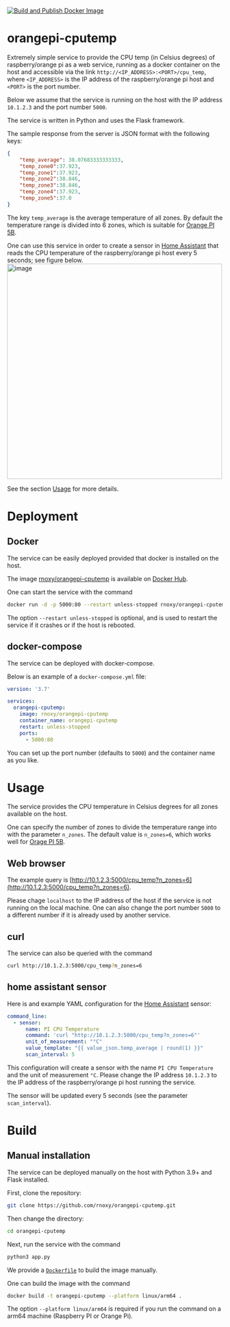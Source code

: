 [![Build and Publish Docker Image](https://github.com/rnoxy/orangepi-cputemp/actions/workflows/build.yml/badge.svg)](https://github.com/rnoxy/orangepi-cputemp/actions/workflows/build.yml)

# orangepi-cputemp
Extremely simple service to provide the CPU temp (in Celsius degrees) of raspberry/orange pi as a web service,
running as a docker container on the host and accessible via the link `http://<IP_ADDRESS>:<PORT>/cpu_temp`,
where `<IP_ADDRESS>` is the IP address of the raspberry/orange pi host and `<PORT>` is the port number.

Below we assume that the service is running on the host with the IP address `10.1.2.3` and the port number `5000`.

The service is written in Python and uses the Flask framework.

The sample response from the server is JSON format with the following keys:
```json
{
    "temp_average": 38.07683333333333,
    "temp_zone0":37.923,
    "temp_zone1":37.923,
    "temp_zone2":38.846,
    "temp_zone3":38.846,
    "temp_zone4":37.923,
    "temp_zone5":37.0
}
```

The key `temp_average` is the average temperature of all zones.
By default the temperature range is divided into 6 zones, which is suitable for [Orange PI 5B](http://www.orangepi.org/html/hardWare/computerAndMicrocontrollers/details/Orange-Pi-5B.html).


One can use this service in order to create a sensor in [Home Assistant](https://www.home-assistant.io/) that reads the CPU temperature of the raspberry/orange pi host every 5 seconds; see figure below.
<img width="502" alt="image" src="https://github.com/rnoxy/orangepi-cputemp/assets/12031664/b23a7ce0-639f-433f-ade4-a60b03449aef">

See the section [Usage](#usage) for more details.


# Deployment

## Docker
The service can be easily deployed provided that docker is installed on the host.

The image 
[rnoxy/orangepi-cputemp](https://hub.docker.com/repository/docker/rnoxy/orangepi-cputemp/general)
is available on [Docker Hub](https://hub.docker.com/repository/docker/rnoxy/orangepi-cputemp/general).

One can start the service with the command
```bash
docker run -d -p 5000:80 --restart unless-stopped rnoxy/orangepi-cputemp
```
The option `--restart unless-stopped` is optional, and is used to restart the service
if it crashes or if the host is rebooted.

## docker-compose
The service can be deployed with docker-compose.

Below is an example of a `docker-compose.yml` file:
```yaml
version: '3.7'

services:
  orangepi-cputemp:
    image: rnoxy/orangepi-cputemp
    container_name: orangepi-cputemp
    restart: unless-stopped
    ports:
      - 5000:80
```

You can set up the port number (defaults to `5000`) and the container name as you like.


# Usage

The service provides the CPU temperature in Celsius degrees for all zones available on the host.

One can specify the number of zones to divide the temperature range into with the parameter `n_zones`.
The default value is `n_zones=6`, which works well for [Orage PI 5B](http://www.orangepi.org/html/hardWare/computerAndMicrocontrollers/details/Orange-Pi-5B.html).

## Web browser
The example query is [http://10.1.2.3:5000/cpu_temp?n_zones=6](http://10.1.2.3:5000/cpu_temp?n_zones=6).
 
Please chage `localhost` to the IP address of the host if the service is not running on the local machine.
One can also change the port number `5000` to a different number if it is already used by another service.


## curl
The service can also be queried with the command
```bash
curl http://10.1.2.3:5000/cpu_temp?n_zones=6
```

## home assistant sensor
Here is and example YAML configuration for the [Home Assistant](https://www.home-assistant.io/) sensor:
```yaml
command_line:
  - sensor:
      name: PI CPU Temperature
      command: 'curl "http://10.1.2.3:5000/cpu_temp?n_zones=6"'
      unit_of_measurement: "°C"
      value_template: "{{ value_json.temp_average | round(1) }}"
      scan_interval: 5
```

This configuration will create a sensor with the name `PI CPU Temperature` and the unit of measurement `°C`.
Please change the IP address `10.1.2.3` to the IP address of the raspberry/orange pi host running the service.

The sensor will be updated every 5 seconds (see the parameter `scan_interval`).


# Build

## Manual installation
The service can be deployed manually on the host with Python 3.9+ and Flask installed.

First, clone the repository:
```bash
git clone https://github.com/rnoxy/orangepi-cputemp.git
```

Then change the directory:
```bash
cd orangepi-cputemp
```

Next, run the service with the command
```bash
python3 app.py
```

We provide a [`Dockerfile`](Dockerfile) to build the image manually.

One can build the image with the command
```bash
docker build -t orangepi-cputemp --platform linux/arm64 .
```

The option `--platform linux/arm64` is required if you run the command on a arm64 machine (Raspberry PI or Orange Pi).
